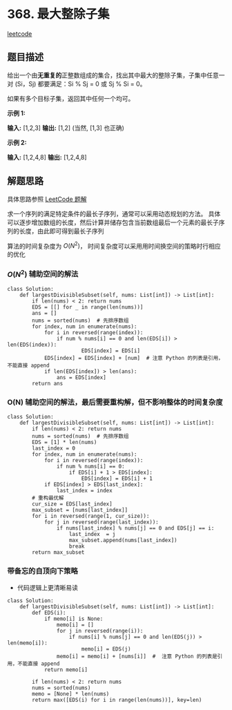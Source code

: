 # 368. 最大整除子集

[leetcode](https://leetcode-cn.com/problems/largest-divisible-subset/)

## 题目描述

给出一个由**无重复的**正整数组成的集合，找出其中最大的整除子集，子集中任意一对 (Si，Sj) 都要满足：Si % Sj = 0 或 Sj % Si = 0。

如果有多个目标子集，返回其中任何一个均可。

**示例 1:**

**输入:** [1,2,3]
**输出:** [1,2] (当然, [1,3] 也正确)

**示例 2:**

**输入:** [1,2,4,8]
**输出:** [1,2,4,8]

## 解题思路

具体思路参照 [LeetCode 题解](https://leetcode-cn.com/problems/largest-divisible-subset/solution/zui-da-zheng-chu-zi-ji-by-leetcode/)

求一个序列的满足特定条件的最长子序列，通常可以采用动态规划的方法。
具体可以逐步增加数组的长度，然后计算并储存包含当前数组最后一个元素的最长子序列的长度，由此即可得到最长子序列

算法的时间复杂度为 $O(N^2)$， 时间复杂度可以采用用时间换空间的策略时行相应的优化

### $O(N^2)$ 辅助空间的解法

```python{.line-numbers}
class Solution:
    def largestDivisibleSubset(self, nums: List[int]) -> List[int]:
        if len(nums) < 2: return nums
        EDS = [[] for _ in range(len(nums))]
        ans = []
        nums = sorted(nums)  # 先排序数组
        for index, num in enumerate(nums):
            for i in reversed(range(index)):
                if num % nums[i] == 0 and len(EDS[i]) > len(EDS(index)):
                        EDS[index] = EDS[i]
            EDS[index] = EDS[index] + [num]  # 注意 Python 的列表是引用，不能直接 append
            if len(EDS[index]) > len(ans):
                ans = EDS[index]
        return ans
```

### O(N) 辅助空间的解法，最后需要重构解，但不影响整体的时间复杂度

```python{.line-numbers}
class Solution:
    def largestDivisibleSubset(self, nums: List[int]) -> List[int]:
        if len(nums) < 2: return nums
        nums = sorted(nums)  # 先排序数组
        EDS = [1] * len(nums)
        last_index = 0
        for index, num in enumerate(nums):
            for i in reversed(range(index)):
                if num % nums[i] == 0:
                    if EDS[i] + 1 > EDS[index]:
                        EDS[index] = EDS[i] + 1
            if EDS[index] > EDS[last_index]:
                last_index = index
        # 重构最优解
        cur_size = EDS[last_index]
        max_subset = [nums[last_index]]
        for i in reversed(range(1, cur_size)):
            for j in reversed(range(last_index)):
                if nums[last_index] % nums[j] == 0 and EDS[j] == i:
                    last_index  = j
                    max_subset.append(nums[last_index])
                    break
        return max_subset
```

### 带备忘的自顶向下策略

- 代码逻辑上更清晰易读


```python{.line-numbers}
class Solution:
    def largestDivisibleSubset(self, nums: List[int]) -> List[int]:
        def EDS(i):
            if memo[i] is None:
                memo[i] = []
                for j in reversed(range(i)):
                    if nums[i] % nums[j] == 0 and len(EDS(j)) > len(memo[i]):
                        memo[i] = EDS(j)
                memo[i] = memo[i] + [nums[i]]  #  注意 Python 的列表是引用，不能直接 append
            return memo[i]

        if len(nums) < 2: return nums
        nums = sorted(nums)
        memo = [None] * len(nums)
        return max([EDS(i) for i in range(len(nums))], key=len)
```

